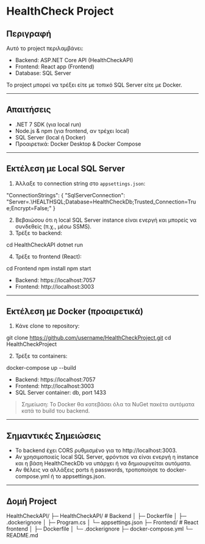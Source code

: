 # HealthCheck Project

## Περιγραφή
Αυτό το project περιλαμβάνει:

- Backend: ASP.NET Core API (HealthCheckAPI)
- Frontend: React app (Frontend)
- Database: SQL Server

Το project μπορεί να τρέξει είτε με τοπικό SQL Server είτε με Docker.

---

## Απαιτήσεις
- .NET 7 SDK (για local run)
- Node.js & npm (για frontend, αν τρέχει local)
- SQL Server (local ή Docker)
- Προαιρετικά: Docker Desktop & Docker Compose

---

## Εκτέλεση με Local SQL Server

1. Άλλαξε το connection string στο `appsettings.json`:

"ConnectionStrings": {
  "SqlServerConnection": "Server=.\\HEALTHSQL;Database=HealthCheckDb;Trusted_Connection=True;Encrypt=False;"
}

2. Βεβαιώσου ότι η local SQL Server instance είναι ενεργή και μπορείς να συνδεθείς (π.χ., μέσω SSMS).
3. Τρέξε το backend:

cd HealthCheckAPI
dotnet run

4. Τρέξε το frontend (React):

cd Frontend
npm install
npm start

- Backend: https://localhost:7057
- Frontend: http://localhost:3003

---

## Εκτέλεση με Docker (προαιρετικά)

1. Κάνε clone το repository:

git clone https://github.com/username/HealthCheckProject.git
cd HealthCheckProject

2. Τρέξε τα containers:

docker-compose up --build

- Backend: https://localhost:7057
- Frontend: http://localhost:3003
- SQL Server container: db, port 1433

> Σημείωση: Το Docker θα κατεβάσει όλα τα NuGet πακέτα αυτόματα κατά το build του backend.

---

## Σημαντικές Σημειώσεις
- Το backend έχει CORS ρυθμισμένο για το http://localhost:3003.
- Αν χρησιμοποιείς local SQL Server, φρόντισε να είναι ενεργή η instance και η βάση HealthCheckDb να υπάρχει ή να δημιουργείται αυτόματα.
- Αν θέλεις να αλλάξεις ports ή passwords, τροποποίησε το docker-compose.yml ή το appsettings.json.

---

## Δομή Project

HealthCheckAPI/
├─ HealthCheckAPI/        # Backend
│  ├─ Dockerfile
│  ├─ .dockerignore
│  ├─ Program.cs
│  └─ appsettings.json
├─ Frontend/              # React frontend
│  ├─ Dockerfile
│  └─ .dockerignore
├─ docker-compose.yml
└─ README.md
